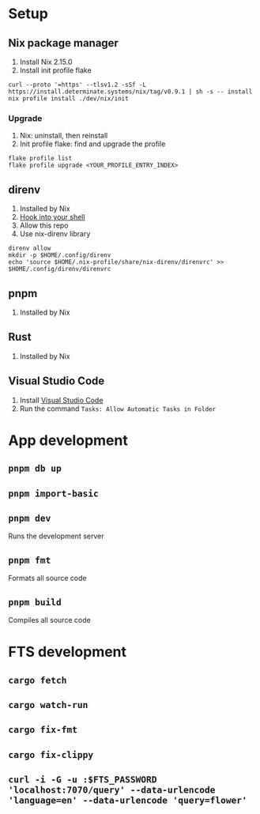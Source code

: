 # Setup

## Nix package manager

1. Install Nix 2.15.0
1. Install init profile flake

```
curl --proto '=https' --tlsv1.2 -sSf -L https://install.determinate.systems/nix/tag/v0.9.1 | sh -s -- install
nix profile install ./dev/nix/init
```

### Upgrade

1. Nix: uninstall, then reinstall
1. Init profile flake: find and upgrade the profile

```
flake profile list
flake profile upgrade <YOUR_PROFILE_ENTRY_INDEX>
```

## direnv

1. Installed by Nix
1. [Hook into your shell](https://direnv.net/docs/hook.html)
1. Allow this repo
1. Use nix-direnv library

```
direnv allow
mkdir -p $HOME/.config/direnv
echo 'source $HOME/.nix-profile/share/nix-direnv/direnvrc' >> $HOME/.config/direnv/direnvrc
```

## pnpm

1. Installed by Nix

## Rust

1. Installed by Nix

## Visual Studio Code

1. Install [Visual Studio Code](https://code.visualstudio.com/docs/setup/setup-overview)
1. Run the command `Tasks: Allow Automatic Tasks in Folder`

# App development

## `pnpm db up`

## `pnpm import-basic`

## `pnpm dev`

Runs the development server

## `pnpm fmt`

Formats all source code

## `pnpm build`

Compiles all source code

# FTS development

## `cargo fetch`

## `cargo watch-run`

## `cargo fix-fmt`

## `cargo fix-clippy`

## `curl -i -G -u :$FTS_PASSWORD 'localhost:7070/query' --data-urlencode 'language=en' --data-urlencode 'query=flower'`
